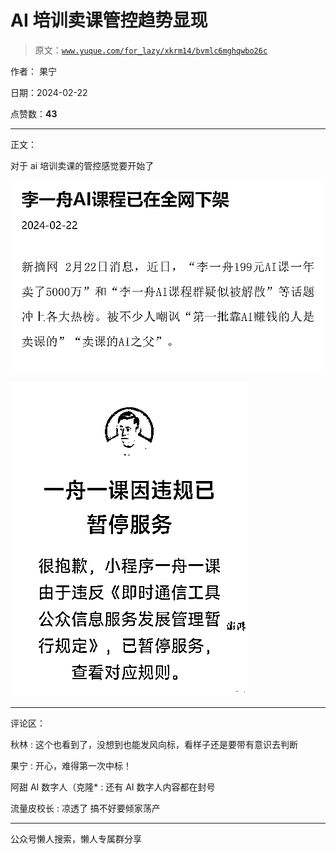 # AI 培训卖课管控趋势显现

> 原文：[`www.yuque.com/for_lazy/xkrm14/bvmlc6mghqwbo26c`](https://www.yuque.com/for_lazy/xkrm14/bvmlc6mghqwbo26c)

作者： 果宁

日期：2024-02-22

点赞数：**43**

* * *

正文：

对于 ai 培训卖课的管控感觉要开始了

![](img/84b27345d0ae11c202f7f6d06a2b0c17.png)

![](img/a9d14659345efd27a607c5e960f258f6.png)

* * *

评论区：

秋林 : 这个也看到了，没想到也能发风向标，看样子还是要带有意识去判断

果宁 : 开心，难得第一次中标！

阿甜 AI 数字人（克隆* : 还有 AI 数字人内容都在封号

流量皮校长 : 凉透了 搞不好要倾家荡产

* * *

公众号懒人搜索，懒人专属群分享